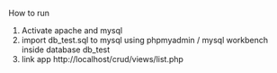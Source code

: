 How to run

1. Activate apache and mysql
2. import db_test.sql to mysql using phpmyadmin / mysql workbench inside database db_test
3. link app http://localhost/crud/views/list.php